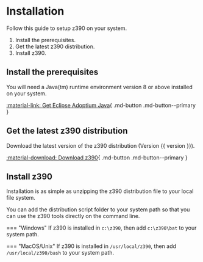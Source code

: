 # Installation

Follow this guide to setup z390 on your system.

1. Install the prerequisites.
2. Get the latest z390 distribution.
3. Install z390.

## Install the prerequisites

You will need a Java(tm) runtime environment version 8 or above installed on your system.

[:material-link: Get Eclipse Adoptium Java](https://adoptium.net/){ .md-button .md-button--primary }

## Get the latest z390 distribution

Download the latest version of the z390 distribution (Version {{ version }}).

[:material-download: Download z390](){ .md-button .md-button--primary }

## Install z390

Installation is as simple as unzipping the z390 distribution file to your local file system.

You can add the distribution script folder to your system path so that you can use the z390 tools directly
on the command line.

=== "Windows"
    If z390 is installed in `c:\z390`, then add `c:\z390\bat` to your system path.

=== "MacOS/Unix"
    If z390 is installed in `/usr/local/z390`, then add `/usr/local/z390/bash` to your system path.


